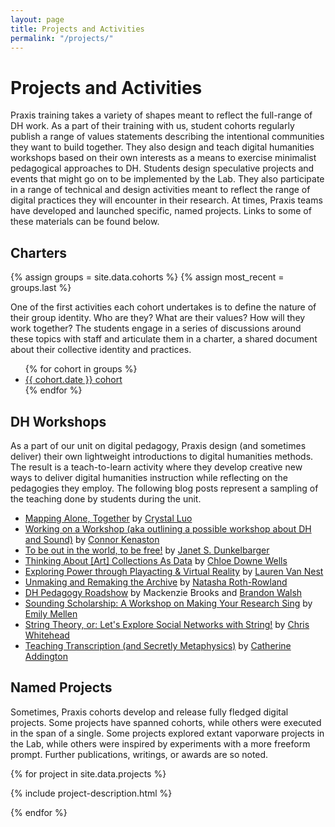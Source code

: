 ```yaml
---
layout: page
title: Projects and Activities
permalink: "/projects/"
---
```

<h1>Projects and Activities</h1>

Praxis training takes a variety of shapes meant to reflect the full-range of DH work. As a part of their training with us, student cohorts regularly publish a range of values statements describing the intentional communities they want to build together. They also design and teach digital humanities workshops based on their own interests as a means to exercise minimalist pedagogical approaches to DH. Students design speculative projects and events that might go on to be implemented by the Lab. They also participate in a range of technical and design activities meant to reflect the range of digital practices they will encounter in their research. At times, Praxis teams have developed and launched specific, named projects. Links to some of these materials can be found below.


<h2>Charters</h2>

{% assign groups = site.data.cohorts %}
{% assign most_recent = groups.last %}

One of the first activities each cohort undertakes is to define the nature of their group identity. Who are they? What are their values? How will they work together? The students engage in a series of discussions around these topics with staff and articulate them in a charter, a shared document about their collective identity and practices.

<ul>
{% for cohort in groups %}
<li><a href="{{ cohort.charter }}">{{ cohort.date }} cohort</a></li>
{% endfor %}
</ul>

<h2 id="dh-workshops"> DH Workshops</h2>

As a part of our unit on digital pedagogy, Praxis design (and sometimes deliver) their own lightweight introductions to digital humanities methods. The result is a teach-to-learn activity where they develop creative new ways to deliver digital humanities instruction while reflecting on the pedagogies they employ. The following blog posts represent a sampling of the teaching done by students during the unit.

<ul>
  <li><a href="/blog/mapping-alone-together/">Mapping Alone, Together</a> by <a href="/people/crystal-luo/">Crystal Luo</a>
  </li>
  <li><a href="/blog/intro-dh-and-sound-workshop/">Working on a Workshop (aka outlining a possible workshop about DH and Sound)</a> by <a href="/people/connor-kenaston/">Connor Kenaston</a>
  </li>
  
  
  <li><a href="/blog/in-the-world/">To be out in the world, to be free!</a> by <a href="/people/janet-s-dunkelbarger/">Janet S. Dunkelbarger</a>
  </li>
  <li><a href="/blog/art-collections-as-data/">Thinking About [Art] Collections As Data</a> by <a href="/people/chloe-downe-wells/">Chloe Downe Wells</a>
  </li>  
  <li><a href="/blog/playacting-and-virtual-reality/">Exploring Power through Playacting &amp; Virtual Reality</a> by <a href="/people/lauren-van-nest/">Lauren Van Nest</a>
  </li>
  <li><a href="/blog/unmaking-remaking-archive/">Unmaking and Remaking the Archive</a> by <a href="/people/natasha-roth-rowland/">Natasha Roth-Rowland</a></li>
  <li><a href="/blog/dh-pedagogy-roadshow/">DH Pedagogy Roadshow</a> by Mackenzie Brooks and <a href="/people/brandon-walsh/">Brandon Walsh</a>
  </li>  
  <li><a href="/blog/sounding-scholarship-a-workshop-on-making-your-research-sing/">Sounding Scholarship: A Workshop on Making Your Research Sing</a> by <a href="/people/emily-mellen/">Emily Mellen</a>
  </li> 
  <li><a href="/blog/string-theory-or-lets-explore-social-networks-with-string/">String Theory, or: Let's Explore Social Networks with String!</a> by   
  <a href="/people/chris-whitehead/">Chris Whitehead</a>
  </li> 
  <li><a href="/blog/teaching-transcription-and-secretly-metaphysics/">Teaching Transcription (and Secretly Metaphysics)</a> by   
  <a href="/people/catherine-addington/">Catherine Addington</a>
  </li>
</ul>
<h2> Named Projects</h2>

Sometimes, Praxis cohorts develop and release fully fledged digital projects. Some projects have spanned cohorts, while others were executed in the span of a single. Some projects explored extant vaporware projects in the Lab, while others were inspired by experiments with a more freeform prompt. Further publications, writings, or awards are so noted.

{% for project in site.data.projects %}

{% include project-description.html %}

{% endfor %}
